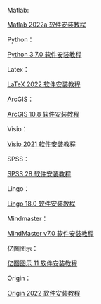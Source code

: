 Matlab:

[Matlab 2022a 软件安装教程](https://mp.weixin.qq.com/s/abSA23-xnXXPnKM8NWb0Aw)

Python：

[Python 3.7.0 软件安装教程](https://mp.weixin.qq.com/s/izxmR7IArfR7ginKTzsqFQ)

Latex：

[LaTeX 2022 软件安装教程](https://mp.weixin.qq.com/s/sTvp5LOTd9VBHPYOGGKrkw)

ArcGIS：

[ArcGIS 10.8 软件安装教程](https://mp.weixin.qq.com/s/TuVpfdK7G8V60xbLPCsAww)

Visio：

[Visio 2021 软件安装教程](https://mp.weixin.qq.com/s/Fv6o2ypifMO9JDnF7CuD6g)

SPSS：

[SPSS 28 软件安装教程](https://mp.weixin.qq.com/s/8IUiyA6NAtmwUd-ZEXO1iA)

Lingo：

[Lingo 18.0 软件安装教程](https://mp.weixin.qq.com/s/K3iQbp3Eaoa2Td4SI3pFJw)

Mindmaster：

[MindMaster v7.0 软件安装教程](https://mp.weixin.qq.com/s/hUE-4RoOsksUlz-FkyOPBQ)

亿图图示：

[亿图图示 11 软件安装教程](https://mp.weixin.qq.com/s/Lho-AyeaPVp8AD9eZBCKeA)

Origin：

[Origin 2022 软件安装教程](https://mp.weixin.qq.com/s/A9ComVeI-1YvABq06-hB2A)